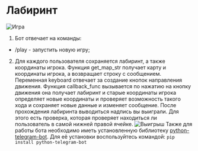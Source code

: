 # Лабиринт
![Игра]()
1. Бот отвечает на команды:
* /play - запустить новую игру;
2. Для каждого пользователя сохраняется  лабиринт, а также координаты игрока.
Функция  get_map_str  получает карту и координаты игрока, а возвращает строку с сообщением.
Переменная keyboard отвечает за создание кнопок направления движения.
Функция  сallback_func  вызывается по нажатию на кнопку движения она получает лабиринт и старые координаты игрока
определяет новые координаты и проверяет возможность такого хода и сохраняет новые данные и изменяет сообщение. 
После прохождения лабиринта выводиться надпись вы выиграли. 
Для этого есть проверка, которая проверяет находиться ли пользователь в самой нижней правой ячейке.
![Выигрыш]()
Также для работы бота необходимо иметь установленную библиотеку 
[python-telegram-bot](https://python-telegram-bot.org/). 
Для её установки воспользуйтесь командой:
`pip install python-telegram-bot`


